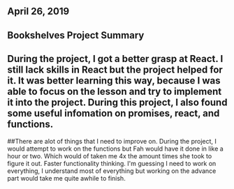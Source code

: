 ## April 26, 2019
## Bookshelves Project Summary

## During the project, I got a better grasp at React. I still lack skills in React but the project helped for it. It was better learning this way, because I was able to focus on the lesson and try to implement it into the project. During this project, I also found some useful infomation on promises, react, and functions.

##There are alot of things that I need to improve on. During the project, I would attempt to work on the functions but Fah would have it done in like a hour or two. Which would of taken me 4x the amount times she took to figure it out. Faster functionality thinking. I'm guessing I need to work on everything, I understand most of everything but working on the advance part would take me quite awhile to finish.

